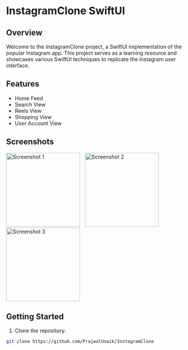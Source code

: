 # InstagramClone SwiftUI

## Overview

Welcome to the InstagramClone project, a SwiftUI implementation of the popular Instagram app. This project serves as a learning resource and showcases various SwiftUI techniques to replicate the Instagram user interface.

## Features

- Home Feed
- Search View
- Reels View
- Shopping View
- User Account View

## Screenshots


<img src="https://github.com/PrajwalUnaik/InstagramClone/assets/148428641/f6f4397c-bda9-4f80-b582-feb2a6d5fb01" alt="Screenshot 1" width="200" style="margin-right: 10px;">
<img src="https://github.com/PrajwalUnaik/InstagramClone/assets/148428641/0e253150-bc13-46f2-8817-67577765c5ad" alt="Screenshot 2" width="200" style="margin-right: 10px;">
<img src="https://github.com/PrajwalUnaik/InstagramClone/assets/148428641/830ee812-c7b5-4ee1-9c10-74885f93f79b" alt="Screenshot 3" width="200">



## Getting Started

1. Clone the repository:

```bash
git clone https://github.com/PrajwalUnaik/InstagramClone
